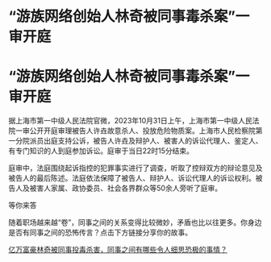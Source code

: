 # “游族网络创始人林奇被同事毒杀案”一审开庭

# “游族网络创始人林奇被同事毒杀案”一审开庭

据上海市第一中级人民法院官微，2023年10月31日上午，上海市第一中级人民法院一审公开开庭审理被告人许垚故意杀人、投放危险物质案。上海市人民检察院第一分院派员出庭支持公诉，被告人许垚及辩护人、被害人的诉讼代理人、鉴定人、有专门知识的人到庭参加诉讼。庭审于当日22时15分结束。

庭审中，法庭围绕起诉指控的犯罪事实进行了调查，听取了控辩双方的辩论意见及被告人的最后陈述。法庭依法保障了被告人、辩护人、诉讼代理人的诉讼权利。被告人及被害人家属、政协委员、社会各界群众等50余人旁听了庭审。

等你来答

随着职场越来越“卷”，同事之间的关系变得比较微妙，矛盾也比以往更多。你身边是否有同事之间的恐怖传言？点击下方链接分享你的故事。

[亿万富豪林奇被同事投毒杀害，同事之间有哪些令人细思恐极的事情？ ](https://new.qq.com/rain/a/20231031Q02NZ500)

